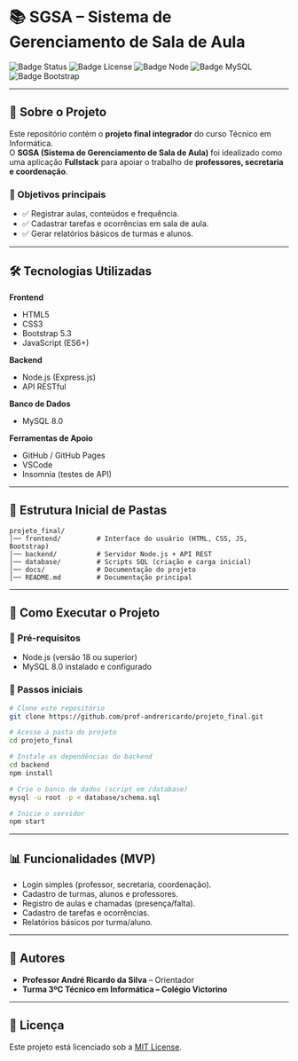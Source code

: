 # 📚 SGSA – Sistema de Gerenciamento de Sala de Aula

![Badge Status](https://img.shields.io/badge/Status-Em%20Desenvolvimento-yellow)
![Badge License](https://img.shields.io/badge/License-MIT-green)
![Badge Node](https://img.shields.io/badge/Node.js-20.x-brightgreen)
![Badge MySQL](https://img.shields.io/badge/MySQL-8.0-blue)
![Badge Bootstrap](https://img.shields.io/badge/Bootstrap-5.3-purple)

---

## 📖 Sobre o Projeto

Este repositório contém o **projeto final integrador** do curso Técnico em Informática.  
O **SGSA (Sistema de Gerenciamento de Sala de Aula)** foi idealizado como uma aplicação **Fullstack** para apoiar o trabalho de **professores, secretaria e coordenação**.  

### 🎯 Objetivos principais
- ✅ Registrar aulas, conteúdos e frequência.  
- ✅ Cadastrar tarefas e ocorrências em sala de aula.  
- ✅ Gerar relatórios básicos de turmas e alunos.  

---

## 🛠️ Tecnologias Utilizadas

**Frontend**  
- HTML5  
- CSS3  
- Bootstrap 5.3  
- JavaScript (ES6+)  

**Backend**  
- Node.js (Express.js)  
- API RESTful  

**Banco de Dados**  
- MySQL 8.0  

**Ferramentas de Apoio**  
- GitHub / GitHub Pages  
- VSCode  
- Insomnia (testes de API)  

---

## 📂 Estrutura Inicial de Pastas

```plaintext
projeto_final/
│── frontend/         # Interface do usuário (HTML, CSS, JS, Bootstrap)
│── backend/          # Servidor Node.js + API REST
│── database/         # Scripts SQL (criação e carga inicial)
│── docs/             # Documentação do projeto
│── README.md         # Documentação principal
````

---

## 🚀 Como Executar o Projeto

### 🔹 Pré-requisitos

* Node.js (versão 18 ou superior)
* MySQL 8.0 instalado e configurado

### 🔹 Passos iniciais

```bash
# Clone este repositório
git clone https://github.com/prof-andrericardo/projeto_final.git

# Acesse a pasta do projeto
cd projeto_final

# Instale as dependências do backend
cd backend
npm install

# Crie o banco de dados (script em /database)
mysql -u root -p < database/schema.sql

# Inicie o servidor
npm start
```

---

## 📊 Funcionalidades (MVP)

* Login simples (professor, secretaria, coordenação).
* Cadastro de turmas, alunos e professores.
* Registro de aulas e chamadas (presença/falta).
* Cadastro de tarefas e ocorrências.
* Relatórios básicos por turma/aluno.

---

## 👥 Autores

* **Professor André Ricardo da Silva** – Orientador
* **Turma 3ºC Técnico em Informática – Colégio Victorino**

---

## 📜 Licença

Este projeto está licenciado sob a [MIT License](LICENSE).
